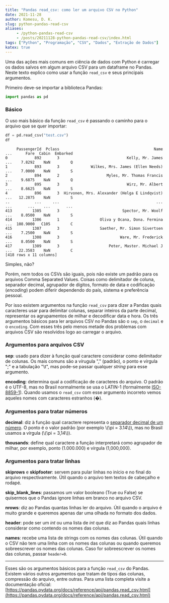 ```yaml
---
title: "Pandas read_csv: como ler um arquivo CSV no Python"
date: 2021-11-28
author: Komesu, D. K.
slug: python-pandas-read-csv
aliases:
     - /python-pandas-read-csv
     - /posts/20211128-python-pandas-read-csv/index.html
tags: ["Python", "Programação", "CSV", "Dados", "Extração de Dados"]
katex: true
---
```


Uma das ações mais comuns em ciência de dados com Python é carregar os dados salvos em algum arquivo CSV para um dataframe no Pandas. Neste texto explico como usar a função `read_csv` e seus principais argumentos.

<!--more-->

Primeiro deve-se importar a biblioteca Pandas:

```python
import pandas as pd
```

### Básico

O uso mais básico da função `read_csv` é passando o caminho para o arquivo que se quer importar:

```python
df = pd.read_csv("test.csv")
df
```

```
     PassengerId  Pclass                                          Name  ...      Fare  Cabin  Embarked
0            892       3                              Kelly, Mr. James  ...    7.8292    NaN         Q
1            893       3              Wilkes, Mrs. James (Ellen Needs)  ...    7.0000    NaN         S
2            894       2                     Myles, Mr. Thomas Francis  ...    9.6875    NaN         Q
3            895       3                              Wirz, Mr. Albert  ...    8.6625    NaN         S
4            896       3  Hirvonen, Mrs. Alexander (Helga E Lindqvist)  ...   12.2875    NaN         S
..           ...     ...                                           ...  ...       ...    ...       ...
413         1305       3                            Spector, Mr. Woolf  ...    8.0500    NaN         S
414         1306       1                  Oliva y Ocana, Dona. Fermina  ...  108.9000   C105         C
415         1307       3                  Saether, Mr. Simon Sivertsen  ...    7.2500    NaN         S
416         1308       3                           Ware, Mr. Frederick  ...    8.0500    NaN         S
417         1309       3                      Peter, Master. Michael J  ...   22.3583    NaN         C
[418 rows x 11 columns]
```

Simples, não?

Porém, nem todos os CSVs são iguais, pois não existe um padrão para os arquivos Comma Separated Values. Coisas como delimitador de coluna, separador decimal, agrupador de dígitos, formato de data e codificação (*encoding*) podem diferir dependendo do país, sistema e preferência pessoal.

Por isso existem argumentos na função `read_csv` para dizer a Pandas quais caracteres usar para delimitar colunas, separar inteiros da parte decimal, representar os agrupamentos de milhar e decodificar data e hora. Os três argumentos básicos para ler arquivos CSV no Pandas são o `sep`, o `decimal` e o `encoding`. Com esses três pelo menos metade dos problemas com arquivos CSV são resolvidos logo ao carregar o arquivo.

### Argumentos para arquivos CSV

**sep**: usado para dizer à função qual caractere considerar como delimitador de colunas. Os mais comuns são a vírugula "," (padrão), o ponto e vírgula ";" e a tabulação "\t", mas pode-se passar qualquer *string* para esse argumento.

**encoding**: determina qual a codificação de caracteres do arquivo. O padrão é o UTF-8, mas no Brasil normalmente se usa o LATIN-1 (formalmente [ISO-8859-1](https://pt.wikipedia.org/wiki/ISO/IEC_8859-1)). Quando usamos o `read_csv` com esse argumento incorreto vemos aqueles nomes com caracteres estranhos (�).

### Argumentos para tratar números

**decimal**: diz à função qual caractere representa o [separador decimal de um número](https://pt.wikipedia.org/wiki/Separador_decimal). O ponto é o valor padrão (por exemplo  \\(\pi = 3.14\\)), mas no Brasil usamos a vírgula (\\(\pi = 3,14\\)).

**thousands**: define qual caractere a função interpretará como agrupador de milhar, por exemplo, ponto (1.000.000) e vírgula (1,000,000).

### Argumentos para tratar linhas

**skiprows** e **skipfooter**: servem para pular linhas no início e no final do arquivo respectivamente. Útil quando o arquivo tem textos de cabeçalho e rodapé.

**skip_blank_lines**: passamos um valor booleano (True ou False) se quisermos que o Pandas ignore linhas em branco no arquivo CSV.

**nrows**: diz ao Pandas quantas linhas ler do arquivo. Útil quando o arquivo é muito grande e queremos apenas dar uma olhada no formato dos dados.

**header**: pode ser um *int* ou uma lista de *int* que diz ao Pandas quais linhas considerar como contendo os nomes das colunas.

**names**: recebe uma lista de strings com os nomes das colunas. Útil quando o CSV não tem uma linha com os nomes das colunas ou quando queremos sobreescrever os nomes das colunas. Caso for sobreescrever os nomes das colunas, passar `header=0`.

---

Esses são os argumentos básicos para a função `read_csv` do Pandas. Existem vários outros argumentos que tratam de tipos das colunas, compressão do arquivo, entre outras. Para uma lista completa visite a documentação oficial: [https://pandas.pydata.org/docs/reference/api/pandas.read_csv.html](https://pandas.pydata.org/docs/reference/api/pandas.read_csv.html)

